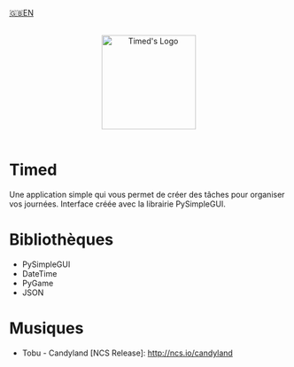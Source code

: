<a href='https://github.com/Zeyko14/Timed/blob/main/README.md'>🇬🇧EN</a>

<br>
<div align='center'>
  <img src="icons/Timed.png" alt="Timed's Logo" style="height: 170px">
</div>
<br>

# Timed
Une application simple qui vous permet de créer des tâches pour organiser vos journées.
Interface créée avec la librairie PySimpleGUI.
# Bibliothèques
- PySimpleGUI 
- DateTime
- PyGame
- JSON
# Musiques
- Tobu - Candyland [NCS Release]: http://ncs.io/candyland
